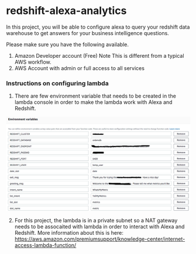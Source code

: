 # redshift-alexa-analytics

In this project, you will be able to configure alexa to query your redshift data warehouse to get answers for your business intelligence questions. 

Please make sure you have the following available.

1) Amazon Developer account (Free) Note This is different from a typical AWS workflow.
2) AWS Account with admin or full access to all services

### Instructions on configuring lambda

1) There are few environment variable that needs to be created in the lambda console in order to make the lambda work with Alexa and Redshift.

![alt text](https://raw.githubusercontent.com/tchaudhary/redshift-alexa-analytics/master/images/lambda_env_variables.png)

2) For this project, the lambda is in a private subnet so a NAT gateway needs to be assocaited with lambda in order to interact with Alexa and Redshift. More information about this is here: https://aws.amazon.com/premiumsupport/knowledge-center/internet-access-lambda-function/

